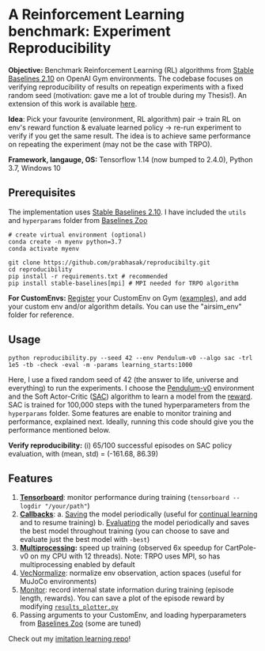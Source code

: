 A Reinforcement Learning benchmark: Experiment Reproducibility
==========================
**Objective:** Benchmark Reinforcement Learning (RL) algorithms from [Stable Baselines 2.10](https://stable-baselines.readthedocs.io/en/master/) on OpenAI Gym environments. The codebase focuses on verifying reproducibility of results on repeatign experiments with a fixed random seed (motivation: gave me a lot of trouble during my Thesis!). An extension of this work is available [here](https://github.com/prabhasak/masters-thesis).

**Idea**: Pick your favourite (environment, RL algorithm) pair -> train RL on env's reward function & evaluate learned policy -> re-run experiment to verify if you get the same result. The idea is to achieve same performance on repeating the experiment (may not be the case with TRPO).

**Framework, langauge, OS:** Tensorflow 1.14 (now bumped to 2.4.0), Python 3.7, Windows 10


Prerequisites
-------------
The implementation uses [Stable Baselines 2.10](https://stable-baselines.readthedocs.io/en/master/guide/install.html). I have included the ``utils`` and ``hyperparams`` folder from [Baselines Zoo](https://github.com/araffin/rl-baselines-zoo)

```
# create virtual environment (optional)
conda create -n myenv python=3.7
conda activate myenv

git clone https://github.com/prabhasak/reproducibilty.git
cd reproducibility
pip install -r requirements.txt # recommended
pip install stable-baselines[mpi] # MPI needed for TRPO algorithm
```

**For CustomEnvs:** [Register](https://medium.com/@apoddar573/making-your-own-custom-environment-in-gym-c3b65ff8cdaa) your CustomEnv on Gym ([examples](https://github.com/openai/gym/blob/master/gym/envs/__init__.py)), and add your custom env and/or algorithm details. You can use the "airsim_env" folder for reference.


Usage
-------------
``python reproducibility.py --seed 42 --env Pendulum-v0 --algo sac -trl 1e5 -tb -check -eval -m -params learning_starts:1000``

Here, I use a fixed random seed of 42 (the answer to life, universe and everything) to run the experiments. I choose the [Pendulum-v0](https://gym.openai.com/envs/Pendulum-v0/) environment and the Soft Actor-Critic ([SAC](https://arxiv.org/pdf/1801.01290.pdf)) algorithm to learn a model from the [reward](https://github.com/openai/gym/wiki/Pendulum-v0#reward). SAC is trained for 100,000 steps with the tuned hyperparameters from the ``hyperparams`` folder. Some features are enable to monitor training and performance, explained next. Ideally, running this code should give you the performance mentioned below.

**Verify reproducibility:** (i) 65/100 successful episodes on SAC policy evaluation, with (mean, std) = (-161.68, 86.39)

Features
-------------
1. **[Tensorboard](https://stable-baselines.readthedocs.io/en/master/guide/tensorboard.html)**: monitor performance during training (``tensorboard --logdir "/your/path"``)
2. **[Callbacks](https://stable-baselines.readthedocs.io/en/master/guide/callbacks.html)**:
  a. [Saving](https://stable-baselines.readthedocs.io/en/master/guide/callbacks.html#checkpointcallback) the model periodically (useful for [continual learning](https://stable-baselines.readthedocs.io/en/master/guide/examples.html#continual-learning) and to resume training)
  b. [Evaluating](https://stable-baselines.readthedocs.io/en/master/guide/callbacks.html#evalcallback) the model periodically and saves the best model throughout training (you can choose to save and evaluate just the best model with ``-best``)
3. **[Multiprocessing](https://stable-baselines.readthedocs.io/en/master/guide/vec_envs.html#subprocvecenv):** speed up training (observed 6x speedup for CartPole-v0 on my CPU with 12 threads). Note: TRPO uses MPI, so has multiprocessing enabled by default
4. [VecNormalize](https://stable-baselines.readthedocs.io/en/master/guide/vec_envs.html#vecnormalize): normalize env observation, action spaces (useful for MuJoCo environments)
5. [Monitor](https://stable-baselines.readthedocs.io/en/master/common/monitor.html): record internal state information during training (episode length, rewards). You can save a plot of the episode reward by modifying [``results_plotter.py``](https://github.com/hill-a/stable-baselines/blob/master/stable_baselines/results_plotter.py#L95)
6. Passing arguments to your CustomEnv, and loading hyperparameters from [Baselines Zoo](https://github.com/araffin/rl-baselines-zoo) (some are tuned)

Check out my [imitation learning repo](https://github.com/prabhasak/masters-thesis/blob/master/imitation_learning_basic.py)!